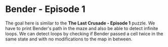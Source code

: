 # Bender - Episode 1

The goal here is similar to the **The Last Crusade - Episode 1** puzzle.
We have to print Bender's path in the maze and also be able to detect infinite loops.
We can detect loops by checking if Bender passed a cell twice in the same state and with no modifications to the map in between.
